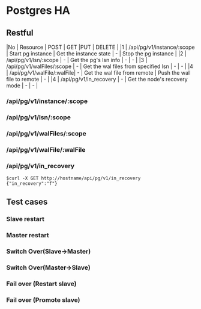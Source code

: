 # Postgres HA
## Restful
  |No | Resource                   | POST              | GET                                   |PUT                          | DELETE               |
  |1  | /api/pg/v1/instance/:scope | Start pg instance | Get the instance state                | -                           | Stop the pg instance |
  |2  | /api/pg/v1/lsn/:scope      | -                 | Get the pg's lsn info                 | -                           | -                    |
  |3  | /api/pg/v1/walFiles/:scope | -                 | Get the wal files from specified lsn  | -                           | -                    |
  |4  | /api/pg/v1/walFile/:walFile| -                 | Get the wal file from remote          | Push the wal file to remote | -                    |
  |4  | /api/pg/v1/in_recovery     | -                 | Get the node's recovery mode          | -                           | -                    |

### /api/pg/v1/instance/:scope 
### /api/pg/v1/lsn/:scope
### /api/pg/v1/walFiles/:scope
### /api/pg/v1/walFile/:walFile
### /api/pg/v1/in_recovery
```shell
$curl -X GET http://hostname/api/pg/v1/in_recovery
{"in_recovery":"f"}
```
## Test cases
### Slave restart
### Master restart
### Switch Over(Slave->Master)
### Switch Over(Master->Slave)
### Fail over (Restart slave)
### Fail over (Promote slave)
